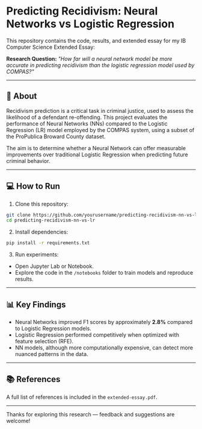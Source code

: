 # Predicting Recidivism: Neural Networks vs Logistic Regression

This repository contains the code, results, and extended essay for my IB Computer Science Extended Essay:

**Research Question:**
*"How far will a neural network model be more accurate in predicting recidivism than the logistic regression model used by COMPAS?"*

---

## 📘 About
Recidivism prediction is a critical task in criminal justice, used to assess the likelihood of a defendant re-offending. This project evaluates the performance of Neural Networks (NNs) compared to the Logistic Regression (LR) model employed by the COMPAS system, using a subset of the ProPublica Broward County dataset.

The aim is to determine whether a Neural Network can offer measurable improvements over traditional Logistic Regression when predicting future criminal behavior.

---


## 💻 How to Run

1. Clone this repository:
```bash
git clone https://github.com/yourusername/predicting-recidivism-nn-vs-lr.git
cd predicting-recidivism-nn-vs-lr
```

2. Install dependencies:
```bash
pip install -r requirements.txt
```

3. Run experiments:
- Open Jupyter Lab or Notebook.
- Explore the code in the `/notebooks` folder to train models and reproduce results.

---

## 📊 Key Findings
- Neural Networks improved F1 scores by approximately **2.8%** compared to Logistic Regression models.
- Logistic Regression performed competitively when optimized with feature selection (RFE).
- NN models, although more computationally expensive, can detect more nuanced patterns in the data.

---


## 📚 References
A full list of references is included in the `extended-essay.pdf`.

---

Thanks for exploring this research — feedback and suggestions are welcome!


